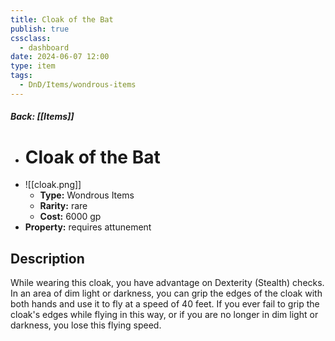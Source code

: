 ```yaml
---
title: Cloak of the Bat
publish: true
cssclass:
  - dashboard
date: 2024-06-07 12:00
type: item
tags:
  - DnD/Items/wondrous-items
---
```


##### Back: [[Items]]

- # Cloak of the Bat
- ![[cloak.png]]
    - **Type:** Wondrous Items
    - **Rarity:** rare
    - **Cost:** 6000 gp
- **Property:** requires attunement



## Description 

While wearing this cloak, you have advantage on Dexterity (Stealth) checks. In an area of dim light or darkness, you can grip the edges of the cloak with both hands and use it to fly at a speed of 40 feet. If you ever fail to grip the cloak's edges while flying in this way, or if you are no longer in dim light or darkness, you lose this flying speed.
